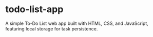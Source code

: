 # todo-list-app
A simple To-Do List web app built with HTML, CSS, and JavaScript, featuring local storage for task persistence.
